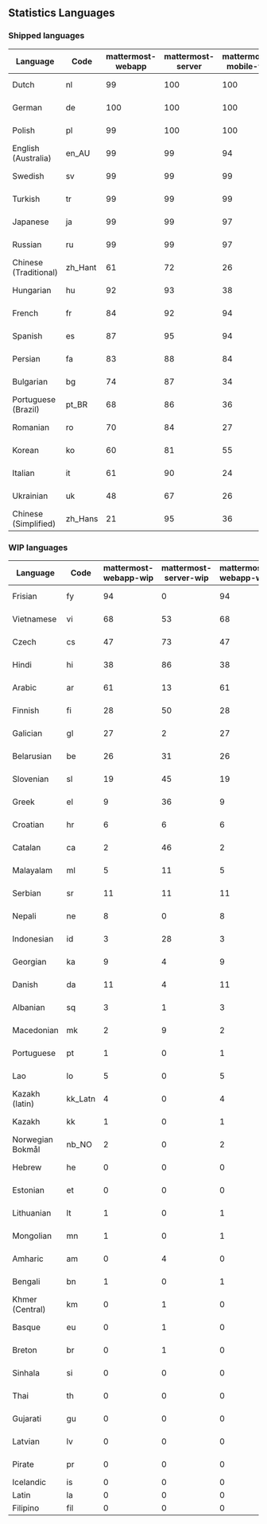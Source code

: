 ## Statistics Languages ##
###  Shipped languages  ###
|Language|Code|mattermost-webapp|mattermost-server|mattermost-mobile-v2|mattermost-desktop|focalboard-webapp|playbooks-webapp|Total|Last Modified|
|---|---|---|---|---|---|---|---|---|---|
|Dutch|nl| 99| 100| 100| 100| 99| 99| 99|2023-02-07T13:28:09.695960Z|
|German|de| 100| 100| 100| 100| 100| 100| 99|2023-02-07T16:29:19.189523Z|
|Polish|pl| 99| 100| 100| 100| 100| 100| 99|2023-02-07T06:50:39.866489Z|
|English (Australia)|en_AU| 99| 99| 94| 99| 99| 99| 99|2023-02-05T09:23:59.646422Z|
|Swedish|sv| 99| 99| 99| 100| 99| 98| 99|2023-02-03T15:13:06.360015Z|
|Turkish|tr| 99| 99| 99| 100| 99| 99| 98|2023-02-03T22:18:08.464916Z|
|Japanese|ja| 99| 99| 97| 99| 99| 98| 98|2023-02-03T15:12:06.152064Z|
|Russian|ru| 99| 99| 97| 99| 69| 59| 95|2023-02-03T15:12:58.070761Z|
|Chinese (Traditional)|zh_Hant| 61| 72| 26| 0| 92| 0| 87|2023-02-01T02:04:14.671318Z|
|Hungarian|hu| 92| 93| 38| 99| 92| 81| 87|2023-02-01T15:05:18.060688Z|
|French|fr| 84| 92| 94| 83| 86| 22| 84|2023-02-01T11:30:55.631046Z|
|Spanish|es| 87| 95| 94| 98| 33| 0| 83|2023-02-03T15:11:22.483938Z|
|Persian|fa| 83| 88| 84| 99| 27| 1| 78|2023-02-07T20:01:57.488024Z|
|Bulgarian|bg| 74| 87| 34| 0| 0| 0| 73|2023-02-01T11:30:37.455979Z|
|Portuguese (Brazil)|pt_BR| 68| 86| 36| 44| 88| 0| 71|2023-02-01T11:31:20.843658Z|
|Romanian|ro| 70| 84| 27| 0| 0| 0| 68|2023-02-01T11:31:24.642090Z|
|Korean|ko| 60| 81| 55| 97| 92| 6| 66|2023-02-01T11:31:10.361591Z|
|Italian|it| 61| 90| 24| 5| 64| 0| 64|2023-02-07T15:08:44.885675Z|
|Ukrainian|uk| 48| 67| 26| 67| 9| 0| 51|2023-01-31T09:44:00.632718Z|
|Chinese (Simplified)|zh_Hans| 21| 95| 36| 45| 67| 0| 45|2023-02-06T05:16:20.830318Z|
###  WIP languages  ###
|Language|Code|mattermost-webapp-wip|mattermost-server-wip|mattermost-webapp-wip|Total|Last Modified|
|---|---|---|---|---|---|--|
|Frisian|fy| 94| 0| 94| 62|2023-02-04T00:54:41.322334Z|
|Vietnamese|vi| 68| 53| 68| 59|2023-02-02T05:35:29.587822Z|
|Czech|cs| 47| 73| 47| 56|2023-02-03T10:41:47.526858Z|
|Hindi|hi| 38| 86| 38| 50|2023-02-02T05:30:09.470138Z|
|Arabic|ar| 61| 13| 61| 44|2023-02-02T05:26:34.539749Z|
|Finnish|fi| 28| 50| 28| 34|2023-01-28T03:27:43.338061Z|
|Galician|gl| 27| 2| 27| 32|2023-02-02T05:29:29.033319Z|
|Belarusian|be| 26| 31| 26| 27|2023-02-02T05:26:48.751657Z|
|Slovenian|sl| 19| 45| 19| 24|2023-01-28T03:31:36.696653Z|
|Greek|el| 9| 36| 9| 22|2023-01-23T11:30:04.120446Z|
|Croatian|hr| 6| 6| 6| 17|2023-02-02T05:30:22.864730Z|
|Catalan|ca| 2| 46| 2| 14|2023-01-20T12:30:20.847866Z|
|Malayalam|ml| 5| 11| 5| 13|2023-01-20T12:30:29.426169Z|
|Serbian|sr| 11| 11| 11| 13|2023-02-02T05:35:02.340885Z|
|Nepali|ne| 8| 0| 8| 11|2023-01-23T11:32:35.863162Z|
|Indonesian|id| 3| 28| 3| 11|2023-01-20T12:30:26.132977Z|
|Georgian|ka| 9| 4| 9| 8|2023-01-20T12:30:27.511376Z|
|Danish|da| 11| 4| 11| 8|2023-01-28T03:27:07.850420Z|
|Albanian|sq| 3| 1| 3| 8|2023-01-23T11:33:06.934782Z|
|Macedonian|mk| 2| 9| 2| 5|2023-02-01T04:39:43.307638Z|
|Portuguese|pt| 1| 0| 1| 4|2023-01-20T18:36:41.305583Z|
|Lao|lo| 5| 0| 5| 3|2023-01-28T03:29:57.636840Z|
|Kazakh (latin)|kk_Latn| 4| 0| 4| 3|2023-01-09T16:04:40.142668Z|
|Kazakh|kk| 1| 0| 1| 2|2023-01-20T12:30:28.434837Z|
|Norwegian Bokmål|nb_NO| 2| 0| 2| 2|2023-01-20T12:30:29.978200Z|
|Hebrew|he| 0| 0| 0| 1|2023-01-20T12:30:24.610278Z|
|Estonian|et| 0| 0| 0| 1|2022-06-16T11:17:55.844464Z|
|Lithuanian|lt| 1| 0| 1| 1|2022-12-17T23:24:09.234041Z|
|Mongolian|mn| 1| 0| 1| 1|2022-07-12T00:07:39.334203Z|
|Amharic|am| 0| 4| 0| 1|2020-07-04T19:22:35.416407Z|
|Bengali|bn| 1| 0| 1| 1|2022-06-18T00:07:36.707192Z|
|Khmer (Central)|km| 0| 1| 0| 0|2022-05-06T14:27:58.323957Z|
|Basque|eu| 0| 1| 0| 0|2021-06-22T14:46:44.626603Z|
|Breton|br| 0| 1| 0| 0|2022-10-20T14:33:30.929526Z|
|Sinhala|si| 0| 0| 0| 0|2022-10-24T11:26:43.423982Z|
|Thai|th| 0| 0| 0| 0|2022-05-03T14:48:59.991556Z|
|Gujarati|gu| 0| 0| 0| 0|2021-09-27T12:12:04.194601Z|
|Latvian|lv| 0| 0| 0| 0|2022-12-17T23:24:22.390841Z|
|Pirate|pr| 0| 0| 0| 0|2022-06-28T08:46:29.046651Z|
|Icelandic|is| 0| 0| 0| 0||
|Latin|la| 0| 0| 0| 0||
|Filipino|fil| 0| 0| 0| 0||
